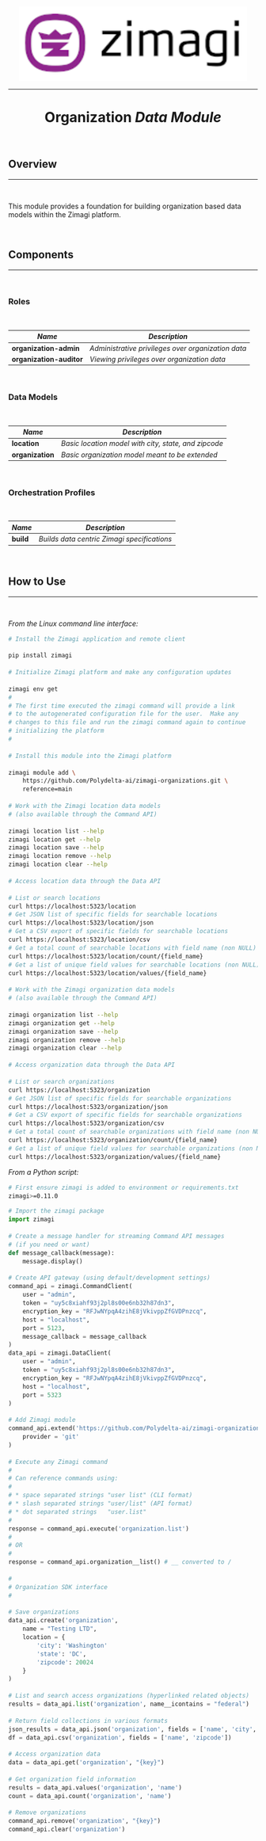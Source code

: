 <p align="center">
  <img width="460" height="150" src="assets/zimagi-logo.png">
</p>
<hr/>

<h1 align="center"><b>Organization</b> <i>Data Module</i></h1>
<br/>

## Overview
<hr/>
<br/>

This module provides a foundation for building organization based data models within the Zimagi platform.

<br/>

## Components
<hr/>
<br/>

### Roles
<br/>

| _Name_ | _Description_ |
| ---- | ----------- |
| **organization-admin** | _Administrative privileges over organization data_ |
| **organization-auditor** | _Viewing privileges over organization data_ |
<br/>

### Data Models
<br/>

| _Name_ | _Description_ |
| ---- | ----------- |
| **location** | _Basic location model with city, state, and zipcode_ |
| **organization** | _Basic organization model meant to be extended_ |
<br/>

### Orchestration Profiles
<br/>

| _Name_ | _Description_ |
| ---- | ----------- |
| **build** | _Builds data centric Zimagi specifications_ |
<br/>

## How to Use
<hr/>
<br/>

_From the Linux command line interface:_

```bash
# Install the Zimagi application and remote client

pip install zimagi

# Initialize Zimagi platform and make any configuration updates

zimagi env get
#
# The first time executed the zimagi command will provide a link
# to the autogenerated configuration file for the user.  Make any
# changes to this file and run the zimagi command again to continue
# initializing the platform
#

# Install this module into the Zimagi platform

zimagi module add \
    https://github.com/Polydelta-ai/zimagi-organizations.git \
    reference=main

# Work with the Zimagi location data models
# (also available through the Command API)

zimagi location list --help
zimagi location get --help
zimagi location save --help
zimagi location remove --help
zimagi location clear --help

# Access location data through the Data API

# List or search locations
curl https://localhost:5323/location
# Get JSON list of specific fields for searchable locations
curl https://localhost:5323/location/json
# Get a CSV export of specific fields for searchable locations
curl https://localhost:5323/location/csv
# Get a total count of searchable locations with field name (non NULL)
curl https://localhost:5323/location/count/{field_name}
# Get a list of unique field values for searchable locations (non NULL)
curl https://localhost:5323/location/values/{field_name}

# Work with the Zimagi organization data models
# (also available through the Command API)

zimagi organization list --help
zimagi organization get --help
zimagi organization save --help
zimagi organization remove --help
zimagi organization clear --help

# Access organization data through the Data API

# List or search organizations
curl https://localhost:5323/organization
# Get JSON list of specific fields for searchable organizations
curl https://localhost:5323/organization/json
# Get a CSV export of specific fields for searchable organizations
curl https://localhost:5323/organization/csv
# Get a total count of searchable organizations with field name (non NULL)
curl https://localhost:5323/organization/count/{field_name}
# Get a list of unique field values for searchable organizations (non NULL)
curl https://localhost:5323/organization/values/{field_name}
```

_From a Python script:_

```bash
# First ensure zimagi is added to environment or requirements.txt
zimagi>=0.11.0
```

```python
# Import the zimagi package
import zimagi

# Create a message handler for streaming Command API messages
# (if you need or want)
def message_callback(message):
    message.display()

# Create API gateway (using default/development settings)
command_api = zimagi.CommandClient(
    user = "admin",
    token = "uy5c8xiahf93j2pl8s00e6nb32h87dn3",
    encryption_key = "RFJwNYpqA4zihE8jVkivppZfGVDPnzcq",
    host = "localhost",
    port = 5123,
    message_callback = message_callback
)
data_api = zimagi.DataClient(
    user = "admin",
    token = "uy5c8xiahf93j2pl8s00e6nb32h87dn3",
    encryption_key = "RFJwNYpqA4zihE8jVkivppZfGVDPnzcq",
    host = "localhost",
    port = 5323
)

# Add Zimagi module
command_api.extend('https://github.com/Polydelta-ai/zimagi-organizations.git', 'main',
    provider = 'git'
)

# Execute any Zimagi command
#
# Can reference commands using:
#
# * space separated strings "user list" (CLI format)
# * slash separated strings "user/list" (API format)
# * dot separated strings   "user.list"
#
response = command_api.execute('organization.list')
#
# OR
#
response = command_api.organization__list() # __ converted to /

#
# Organization SDK interface
#

# Save organizations
data_api.create('organization',
    name = "Testing LTD",
    location = {
        'city': 'Washington'
        'state': 'DC',
        'zipcode': 20024
    }
)

# List and search access organizations (hyperlinked related objects)
results = data_api.list('organization', name__icontains = "federal")

# Return field collections in various formats
json_results = data_api.json('organization', fields = ['name', 'city', 'state'])
df = data_api.csv('organization', fields = ['name', 'zipcode'])

# Access organization data
data = data_api.get('organization', "{key}")

# Get organization field information
results = data_api.values('organization', 'name')
count = data_api.count('organization', 'name')

# Remove organizations
command_api.remove('organization', "{key}")
command_api.clear('organization')
```